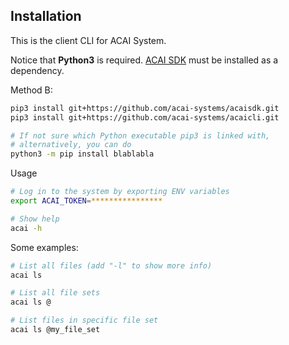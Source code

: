 ## Installation

This is the client CLI for ACAI System.

Notice that **Python3** is required. 
[ACAI SDK](https://acai-systems.github.io/acaisdk/)
must be installed as a dependency.

Method B:
```bash
pip3 install git+https://github.com/acai-systems/acaisdk.git
pip3 install git+https://github.com/acai-systems/acaicli.git

# If not sure which Python executable pip3 is linked with, 
# alternatively, you can do 
python3 -m pip install blablabla
```
Usage
```bash
# Log in to the system by exporting ENV variables
export ACAI_TOKEN=****************

# Show help
acai -h
```

Some examples:
```bash
# List all files (add "-l" to show more info) 
acai ls

# List all file sets
acai ls @

# List files in specific file set
acai ls @my_file_set
```
